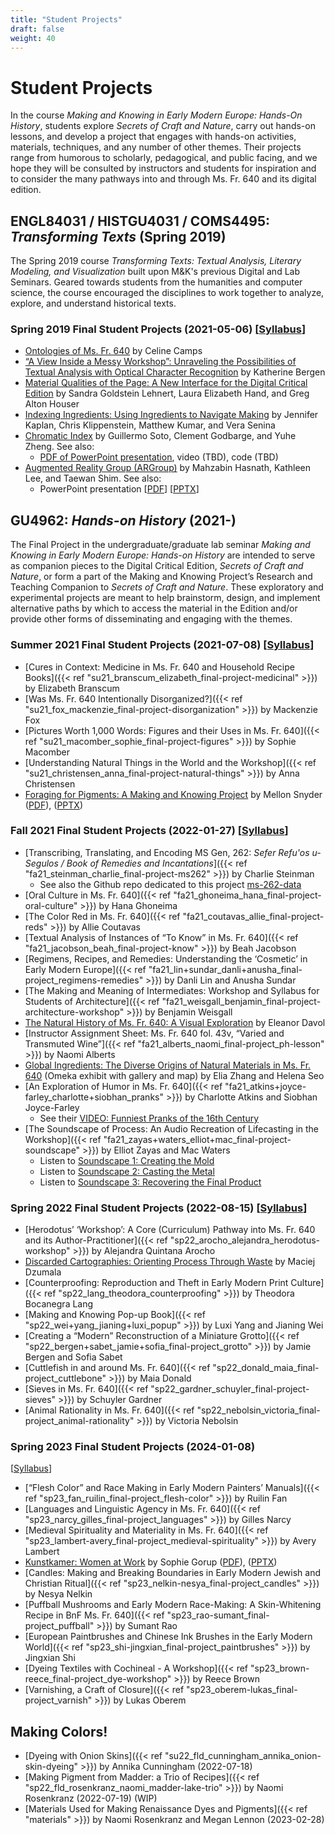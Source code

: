 ```yaml
---
title: "Student Projects"
draft: false
weight: 40
---
```


# Student Projects
In the course *Making and Knowing in Early Modern Europe: Hands-On History*, students explore *Secrets of Craft and Nature*, carry out hands-on lessons, and develop a project that engages with hands-on activities, materials, techniques, and any number of other themes. Their projects range from humorous to scholarly, pedagogical, and public facing, and we hope they will be consulted by instructors and students for inspiration and to consider the many pathways into and through Ms. Fr. 640 and its digital edition. 

## ENGL84031 / HISTGU4031 / COMS4495: _Transforming Texts_ (Spring 2019)

The Spring 2019 course _Transforming Texts: Textual Analysis, Literary Modeling, and Visualization_ built upon M&K's previous Digital and Lab Seminars. Geared towards students from the humanities and computer science, the course encouraged the disciplines to work together to analyze, explore, and understand historical texts.

### Spring 2019 Final Student Projects (2021-05-06) [[Syllabus](https://docs.google.com/document/d/e/2PACX-1vQPLMeJc5B32slPAKIv-4W29hj_G6WR7dVQ7TTbYA7oStHv-Ze7BP5BUkQhUvFgXGXGlylSL6BsL2jT/pub)]

-   [Ontologies of Ms. Fr. 640](/documents/student-projects/SP19_Camps_Ontologies-of-Ms-Fr-640.pdf) by Celine Camps
-   [“A View Inside a Messy Workshop”: Unraveling the Possibilities of Textual Analysis with Optical Character Recognition](/documents/student-projects//SP19_Bergen_Textual-Analysis-with-Optical-Character-Recognition.pdf) by Katherine Bergen
-   [Material Qualities of the Page: A New Interface for the Digital Critical Edition](/documents/student-projects/SP19_Lehnert-Hand-Houser_Material-Qualities-of-the-Page.pdf) by Sandra Goldstein Lehnert, Laura Elizabeth Hand, and Greg Alton Houser
-   [Indexing Ingredients: Using Ingredients to Navigate Making](/documents/student-projects/SP19_Kaplan_Indexing-Ingredients.pdf) by Jennifer Kaplan, Chris Klippenstein, Matthew Kumar, and Vera Senina
-   [Chromatic Index](/documents/student-projects/SP19_Soto_Chromatic-Index.pdf) by Guillermo Soto, Clement Godbarge, and Yuhe Zheng. See also:
    -   [PDF of PowerPoint presentation](/documents/student-projects/SP19_Chromatic-Index-Presentation.pdf), video (TBD), code (TBD)
-   [Augmented Reality Group (ARGroup)](/documents/student-projects/SP19_ARGroup.pdf) by Mahzabin Hasnath, Kathleen Lee, and Taewan Shim. See also:
    -   PowerPoint presentation [[PDF](/documents/student-projects/SP19_ARGroup-Presentation.pdf)] [[PPTX](/documents/student-projects/SP19_ARGroup-Presentation.pptx)]

## GU4962: _Hands-on History_ (2021-)

The Final Project in the undergraduate/graduate lab seminar _Making and Knowing in Early Modern Europe: Hands-on History_ are intended to serve as companion pieces to the Digital Critical Edition, _Secrets of Craft and Nature_, or form a part of the Making and Knowing Project’s Research and Teaching Companion to _Secrets of Craft and Nature_. These exploratory and experimental projects are meant to help brainstorm, design, and implement alternative paths by which to access the material in the Edition and/or provide other forms of disseminating and engaging with the themes.

### Summer 2021 Final Student Projects (2021-07-08) [[Syllabus](https://docs.google.com/document/d/e/2PACX-1vTdDTbjg3Wo-03RCA7KtszFF-nVyY0ECotExiQK8SnNpBQ_zNC0tBv9f_RUCujxGlTkdFTZiGicbVKO/pub)]

-   [Cures in Context: Medicine in Ms. Fr. 640 and Household Recipe Books]({{< ref "su21_branscum_elizabeth_final-project-medicinal" >}}) by Elizabeth Branscum
-   [Was Ms. Fr. 640 Intentionally Disorganized?]({{< ref "su21_fox_mackenzie_final-project-disorganization" >}}) by Mackenzie Fox
-   [Pictures Worth 1,000 Words: Figures and their Uses in Ms. Fr. 640]({{< ref "su21_macomber_sophie_final-project-figures" >}}) by Sophie Macomber
-   [Understanding Natural Things in the World and the Workshop]({{< ref "su21_christensen_anna_final-project-natural-things" >}}) by Anna Christensen
-   [Foraging for Pigments: A Making and Knowing Project](/documents/student-projects/su21_snyder_mellon_final-project-pigments.pdf) by Mellon Snyder ([PDF](/documents/student-projects/su21_snyder_mellon_final-project-pigments.pdf)), ([PPTX](/documents/student-projects/su21_snyder_mellon_final-project-pigments.pptx))

### Fall 2021 Final Student Projects (2022-01-27) [[Syllabus](https://docs.google.com/document/d/e/2PACX-1vSwHOvl3vKELpALapOMMPWTRYaTkVxSn6n9243mOpekLYzlzpIbpmjzZjaRcFnj_RCi3iwNKSm5qBHS/pub)]

-   [Transcribing, Translating, and Encoding MS Gen, 262: _Sefer Refu'os u-Segulos / Book of Remedies and Incantations_]({{< ref "fa21_steinman_charlie_final-project-ms262" >}}) by Charlie Steinman
    -   See also the Github repo dedicated to this project [ms-262-data](https://github.com/cu-mkp/ms-262-data)
-   [Oral Culture in Ms. Fr. 640]({{< ref "fa21_ghoneima_hana_final-project-oral-culture" >}}) by Hana Ghoneima
-   [The Color Red in Ms. Fr. 640]({{< ref "fa21_coutavas_allie_final-project-reds" >}}) by Allie Coutavas
-   [Textual Analysis of Instances of “To Know” in Ms. Fr. 640]({{< ref "fa21_jacobson_beah_final-project-know" >}}) by Beah Jacobson
-   [Regimens, Recipes, and Remedies: Understanding the ‘Cosmetic’ in Early Modern Europe]({{< ref "fa21_lin+sundar_danli+anusha_final-project_regimens-remedies" >}}) by Danli Lin and Anusha Sundar
-   [The Making and Meaning of Intermediates: Workshop and Syllabus for Students of Architecture]({{< ref "fa21_weisgall_benjamin_final-project-architecture-workshop" >}}) by Benjamin Weisgall
-  [The Natural History of Ms. Fr. 640: A Visual Exploration](/documents/student-projects/fa21_davol_eleanor_final-project-nat-history.pdf) by Eleanor Davol
-  [Instructor Assignment Sheet: Ms. Fr. 640 fol. 43v, “Varied and Transmuted Wine”]({{< ref "fa21_alberts_naomi_final-project_ph-lesson" >}}) by Naomi Alberts
-   [Global Ingredients: The Diverse Origins of Natural Materials in Ms. Fr. 640](https://catapanoth.com/omandka/exhibits/show/global-ingredients--the-divers) (Omeka exhibit with gallery and map) by Elia Zhang and Helena Seo
-  [An Exploration of Humor in Ms. Fr. 640]({{< ref "fa21_atkins+joyce-farley_charlotte+siobhan_pranks" >}}) by Charlotte Atkins and Siobhan Joyce-Farley
    -   See their [VIDEO: Funniest Pranks of the 16th Century](https://youtu.be/BFK71x0bvuE)
-  [The Soundscape of Process: An Audio Recreation of Lifecasting in the Workshop]({{< ref "fa21_zayas+waters_elliot+mac_final-project-soundscape" >}}) by Elliot Zayas and Mac Waters
    -   Listen to [Soundscape 1: Creating the Mold](https://vimeo.com/672477385)
    -   Listen to [Soundscape 2: Casting the Metal](https://vimeo.com/672823504)
    -   Listen to [Soundscape 3: Recovering the Final Product](https://vimeo.com/672823543)

### Spring 2022 Final Student Projects (2022-08-15) [[Syllabus](https://docs.google.com/document/d/e/2PACX-1vS_I76a42zOm-GfGNZHl4s385XNFV4pkHqBq_x0op2S8LUlqN_-B5ebEPdNxqJ3-O1wWUiyemMA2zF9/pub)]

-   [Herodotus’ ‘Workshop’: A Core (Curriculum) Pathway into Ms. Fr. 640 and its Author-Practitioner]({{< ref "sp22_arocho_alejandra_herodotus-workshop" >}}) by Alejandra Quintana Arocho
-   [Discarded Cartographies: Orienting Process Through Waste](/documents/student-projects/sp22_dzumala_maciej_discards.pdf) by Maciej Dzumala
-   [Counterproofing: Reproduction and Theft in Early Modern Print Culture]({{< ref "sp22_lang_theodora_counterproofing" >}}) by Theodora Bocanegra Lang
-   [Making and Knowing Pop-up Book]({{< ref "sp22_wei+yang_jianing+luxi_popup" >}}) by Luxi Yang and Jianing Wei
-   [Creating a “Modern” Reconstruction of a Miniature Grotto]({{< ref "sp22_bergen+sabet_jamie+sofia_final-project_grotto" >}}) by Jamie Bergen and Sofia Sabet
-   [Cuttlefish in and around Ms. Fr. 640]({{< ref "sp22_donald_maia_final-project_cuttlebone" >}}) by Maia Donald
-   [Sieves in Ms. Fr. 640]({{< ref "sp22_gardner_schuyler_final-project-sieves" >}}) by Schuyler Gardner
-   [Animal Rationality in Ms. Fr. 640]({{< ref "sp22_nebolsin_victoria_final-project_animal-rationality" >}}) by Victoria Nebolsin

### Spring 2023 Final Student Projects (2024-01-08) 
[[Syllabus](https://docs.google.com/document/d/e/2PACX-1vS_I76a42zOm-GfGNZHl4s385XNFV4pkHqBq_x0op2S8LUlqN_-B5ebEPdNxqJ3-O1wWUiyemMA2zF9/pub)]
- [“Flesh Color” and Race Making in Early Modern Painters’ Manuals]({{< ref "sp23_fan_ruilin_final-project_flesh-color" >}}) by Ruilin Fan
-  [Languages and Linguistic Agency in Ms. Fr. 640]({{< ref "sp23_narcy_gilles_final-project_languages" >}}) by Gilles Narcy
-  [Medieval Spirituality and Materiality in Ms. Fr. 640]({{< ref "sp23_lambert-avery_final-project_medieval-spirituality" >}}) by Avery Lambert
-  [Kunstkamer: Women at Work](/documents/student-projects/sp23_gorup_sophie_final-project_women-at-work.pdf) by Sophie Gorup ([PDF](/documents/student-projects/sp23_gorup_sophie_final-project_women-at-work.pdf)), ([PPTX](/documents/student-projects/sp23_gorup_sophie_final-project_women-at-work.pptx))
-  [Candles: Making and Breaking Boundaries in Early Modern Jewish and Christian Ritual]({{< ref "sp23_nelkin-nesya_final-project_candles" >}}) by Nesya Nelkin
-  [Puffball Mushrooms and Early Modern Race-Making: A Skin-Whitening Recipe in BnF Ms. Fr. 640]({{< ref "sp23_rao-sumant_final-project_puffball" >}}) by Sumant Rao
-  [European Paintbrushes and Chinese Ink Brushes in the Early Modern World]({{< ref "sp23_shi-jingxian_final-project_paintbrushes" >}}) by Jingxian Shi
-  [Dyeing Textiles with Cochineal - A Workshop]({{< ref "sp23_brown-reece_final-project_dye-workshop" >}}) by Reece Brown
-  [Varnishing, a Craft of Closure]({{< ref "sp23_oberem-lukas_final-project_varnish" >}}) by Lukas Oberem
  
## Making Colors!

-  [Dyeing with Onion Skins]({{< ref "su22_fld_cunningham_annika_onion-skin-dyeing" >}}) by Annika Cunningham (2022-07-18)
-  [Making Pigment from Madder: a Trio of Recipes]({{< ref "sp22_fld_rosenkranz_naomi_madder-lake-trio" >}}) by Naomi Rosenkranz (2022-07-19) (WIP)
-  [Materials Used for Making Renaissance Dyes and Pigments]({{< ref "materials" >}}) by Naomi Rosenkranz and Megan Lennon (2023-02-28)
